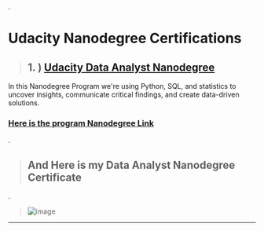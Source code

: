 
.


# Udacity Nanodegree Certifications




> ## 1. )  [Udacity Data Analyst Nanodegree](https://www.udacity.com/course/data-analyst-nanodegree--nd002)


In this Nanodegree Program we're using Python, SQL, and statistics to uncover insights, communicate critical findings, and create data-driven solutions.


### [Here is the program Nanodegree Link ](https://www.udacity.com/course/data-analyst-nanodegree--nd002)

.

> ## And Here is my Data Analyst Nanodegree Certificate

.


> ![image](https://user-images.githubusercontent.com/36210723/65650739-be688780-e014-11e9-85a0-450505dceffc.png)


--------------------------------------------------------------------
